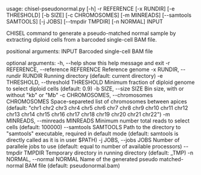 usage: chisel-pseudonormal.py [-h] -r REFERENCE [-x RUNDIR] [-e THRESHOLD]
                              [-b SIZE] [-c CHROMOSOMES] [-m MINREADS]
                              [--samtools SAMTOOLS] [-j JOBS]
                              [--tmpdir TMPDIR] [-n NORMAL]
                              INPUT

CHISEL command to generate a pseudo-matched normal sample by extracting
diploid cells from a barcoded single-cell BAM file.

positional arguments:
  INPUT                 Barcoded single-cell BAM file

optional arguments:
  -h, --help            show this help message and exit
  -r REFERENCE, --reference REFERENCE
                        Reference genome
  -x RUNDIR, --rundir RUNDIR
                        Running directory (default: current directory)
  -e THRESHOLD, --threshold THRESHOLD
                        Minimum fraction of diploid genome to select diploid
                        cells (default: 0.9)
  -b SIZE, --size SIZE  Bin size, with or without "kb" or "Mb"
  -c CHROMOSOMES, --chromosomes CHROMOSOMES
                        Space-separeted list of chromosomes between apices
                        (default: "chr1 chr2 chr3 chr4 chr5 chr6 chr7 chr8
                        chr9 chr10 chr11 chr12 chr13 chr14 chr15 chr16 chr17
                        chr18 chr19 chr20 chr21 chr22")
  -m MINREADS, --minreads MINREADS
                        Minimum number total reads to select cells (default:
                        100000)
  --samtools SAMTOOLS   Path to the directory to "samtools" executable,
                        required in default mode (default: samtools is
                        directly called as it is in user $PATH)
  -j JOBS, --jobs JOBS  Number of parallele jobs to use (default: equal to
                        number of available processors)
  --tmpdir TMPDIR       Temporary directory in running directory (default:
                        _TMP)
  -n NORMAL, --normal NORMAL
                        Name of the generated pseudo matched-normal BAM file
                        (default: pseudonormal.bam)

